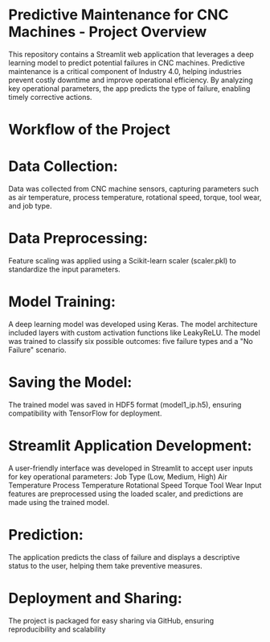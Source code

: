 # Predictive Maintenance for CNC Machines - Project Overview
This repository contains a Streamlit web application that leverages a deep learning model to predict potential failures in CNC machines. Predictive maintenance is a critical component of Industry 4.0, helping industries prevent costly downtime and improve operational efficiency. By analyzing key operational parameters, the app predicts the type of failure, enabling timely corrective actions.
# Workflow of the Project
# Data Collection:

Data was collected from CNC machine sensors, capturing parameters such as air temperature, process temperature, rotational speed, torque, tool wear, and job type.
# Data Preprocessing:

Feature scaling was applied using a Scikit-learn scaler (scaler.pkl) to standardize the input parameters.
# Model Training:

A deep learning model was developed using Keras.
The model architecture included layers with custom activation functions like LeakyReLU.
The model was trained to classify six possible outcomes: five failure types and a "No Failure" scenario.
# Saving the Model:

The trained model was saved in HDF5 format (model1_ip.h5), ensuring compatibility with TensorFlow for deployment.
# Streamlit Application Development:

A user-friendly interface was developed in Streamlit to accept user inputs for key operational parameters:
Job Type (Low, Medium, High)
Air Temperature
Process Temperature
Rotational Speed
Torque
Tool Wear
Input features are preprocessed using the loaded scaler, and predictions are made using the trained model.
# Prediction:

The application predicts the class of failure and displays a descriptive status to the user, helping them take preventive measures.
# Deployment and Sharing:

The project is packaged for easy sharing via GitHub, ensuring reproducibility and scalability
